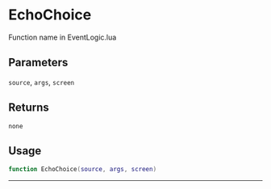 # EchoChoice
Function name in EventLogic.lua
## Parameters
`source`, `args`, `screen`
## Returns
`none`
## Usage
```lua
function EchoChoice(source, args, screen)
```
---
